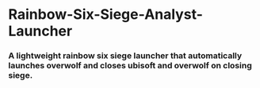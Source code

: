 # Rainbow-Six-Siege-Analyst-Launcher
### A lightweight rainbow six siege launcher that automatically launches overwolf and closes ubisoft and overwolf on closing siege.
